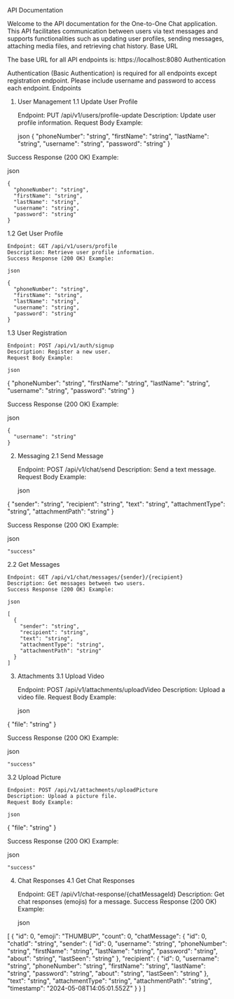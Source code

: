 API Documentation

Welcome to the API documentation for the One-to-One Chat application. This API facilitates communication between users via text messages and supports functionalities such as updating user profiles, sending messages, attaching media files, and retrieving chat history.
Base URL

The base URL for all API endpoints is: https://localhost:8080
Authentication

Authentication (Basic Authentication) is required for all endpoints except registration endpoint. Please include username and password to access each endpoint. 
Endpoints
1. User Management
1.1 Update User Profile

    Endpoint: PUT /api/v1/users/profile-update
    Description: Update user profile information.
    Request Body Example:

    json
{
  "phoneNumber": "string",
  "firstName": "string",
  "lastName": "string",
  "username": "string",
  "password": "string"
}

Success Response (200 OK) Example:

json

    {
      "phoneNumber": "string",
      "firstName": "string",
      "lastName": "string",
      "username": "string",
      "password": "string"
    }

1.2 Get User Profile

    Endpoint: GET /api/v1/users/profile
    Description: Retrieve user profile information.
    Success Response (200 OK) Example:

    json

    {
      "phoneNumber": "string",
      "firstName": "string",
      "lastName": "string",
      "username": "string",
      "password": "string"
    }

1.3 User Registration

    Endpoint: POST /api/v1/auth/signup
    Description: Register a new user.
    Request Body Example:

    json

{
  "phoneNumber": "string",
  "firstName": "string",
  "lastName": "string",
  "username": "string",
  "password": "string"
}

Success Response (200 OK) Example:

json

    {
      "username": "string"
    }

2. Messaging
2.1 Send Message

    Endpoint: POST /api/v1/chat/send
    Description: Send a text message.
    Request Body Example:

    json

{
  "sender": "string",
  "recipient": "string",
  "text": "string",
  "attachmentType": "string",
  "attachmentPath": "string"
}

Success Response (200 OK) Example:

json

    "success"

2.2 Get Messages

    Endpoint: GET /api/v1/chat/messages/{sender}/{recipient}
    Description: Get messages between two users.
    Success Response (200 OK) Example:

    json

    [
      {
        "sender": "string",
        "recipient": "string",
        "text": "string",
        "attachmentType": "string",
        "attachmentPath": "string"
      }
    ]

3. Attachments
3.1 Upload Video

    Endpoint: POST /api/v1/attachments/uploadVideo
    Description: Upload a video file.
    Request Body Example:

    json

{
  "file": "string"
}

Success Response (200 OK) Example:

json

    "success"

3.2 Upload Picture

    Endpoint: POST /api/v1/attachments/uploadPicture
    Description: Upload a picture file.
    Request Body Example:

    json

{
  "file": "string"
}

Success Response (200 OK) Example:

json

    "success"

4. Chat Responses
4.1 Get Chat Responses

    Endpoint: GET /api/v1/chat-response/{chatMessageId}
    Description: Get chat responses (emojis) for a message.
    Success Response (200 OK) Example:

    json

[
  {
    "id": 0,
    "emoji": "THUMBUP",
    "count": 0,
    "chatMessage": {
      "id": 0,
      "chatId": "string",
      "sender": {
        "id": 0,
        "username": "string",
        "phoneNumber": "string",
        "firstName": "string",
        "lastName": "string",
        "password": "string",
        "about": "string",
        "lastSeen": "string"
      },
      "recipient": {
        "id": 0,
        "username": "string",
        "phoneNumber": "string",
        "firstName": "string",
        "lastName": "string",
        "password": "string",
        "about": "string",
        "lastSeen": "string"
      },
      "text": "string",
      "attachmentType": "string",
      "attachmentPath": "string",
      "timestamp": "2024-05-08T14:05:01.552Z"
    }
  }
]

